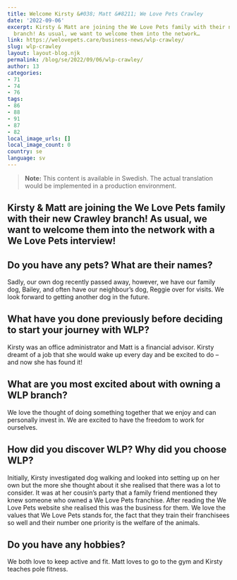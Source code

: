 ```yaml
---
title: Welcome Kirsty &#038; Matt &#8211; We Love Pets Crawley
date: '2022-09-06'
excerpt: Kirsty & Matt are joining the We Love Pets family with their new Crawley
  branch! As usual, we want to welcome them into the network…
link: https://welovepets.care/business-news/wlp-crawley/
slug: wlp-crawley
layout: layout-blog.njk
permalink: /blog/se/2022/09/06/wlp-crawley/
author: 13
categories:
- 71
- 74
- 76
tags:
- 86
- 88
- 91
- 87
- 82
local_image_urls: []
local_image_count: 0
country: se
language: sv
---
```




> **Note:** This content is available in Swedish. The actual translation would be implemented in a production environment.

## Kirsty & Matt are joining the We Love Pets family with their new Crawley branch! As usual, we want to welcome them into the network with a We Love Pets interview!

## Do you have any pets? What are their names?

Sadly, our own dog recently passed away, however, we have our family dog, Bailey, and often have our neighbour’s dog, Reggie over for visits. We look forward to getting another dog in the future.

## What have you done previously before deciding to start your journey with WLP?

Kirsty was an office administrator and Matt is a financial advisor. Kirsty dreamt of a job that she would wake up every day and be excited to do – and now she has found it!

## What are you most excited about with owning a WLP branch?

We love the thought of doing something together that we enjoy and can personally invest in. We are excited to have the freedom to work for ourselves.

## How did you discover WLP? Why did you choose WLP?

Initially, Kirsty investigated dog walking and looked into setting up on her own but the more she thought about it she realised that there was a lot to consider. It was at her cousin’s party that a family friend mentioned they knew someone who owned a We Love Pets franchise. After reading the We Love Pets website she realised this was the business for them. We love the values that We Love Pets stands for, the fact that they train their franchisees so well and their number one priority is the welfare of the animals.

## Do you have any hobbies?

We both love to keep active and fit. Matt loves to go to the gym and Kirsty teaches pole fitness.